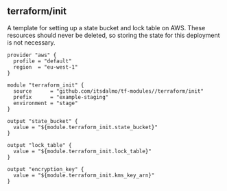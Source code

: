 ## terraform/init

A template for setting up a state bucket and lock table on AWS. These
resources should never be deleted, so storing the state for this 
deployment is not necessary.

```hcl
provider "aws" {
  profile = "default"
  region  = "eu-west-1"
}

module "terraform_init" {
  source      = "github.com/itsdalmo/tf-modules//terraform/init"
  prefix      = "example-staging"
  environment = "stage"
}

output "state_bucket" {
  value = "${module.terraform_init.state_bucket}"
}

output "lock_table" {
  value = "${module.terraform_init.lock_table}"
}

output "encryption_key" {
  value = "${module.terraform_init.kms_key_arn}"
}
```
